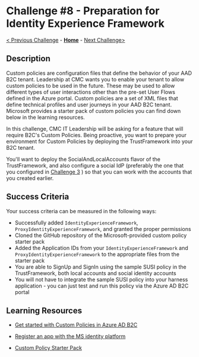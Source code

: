 # Challenge \#8 - Preparation for Identity Experience Framework

[< Previous Challenge](./07-admin-graph.md) - **[Home](../README.md)** - [Next Challenge>](./09-custom-policy.md)

## Description

Custom policies are configuration files that define the behavior of your AAD B2C tenant. Leadership at CMC wants you to enable your tenant to allow custom policies to be used in the future. These may be used to allow different types of user interactions other than the pre-set User Flows defined in the Azure portal. Custom policies are a set of XML files that define technical profiles and user journeys in your AAD B2C tenant. Microsoft provides a starter pack of custom policies you can find down below in the learning resources.

In this challenge, CMC IT Leadership will be asking for a feature that will require B2C's Custom Policies. Being proactive, you want to prepare your environment for Custom Policies by deploying the TrustFramework into your B2C tenant.

You'll want to deploy the SocialAndLocalAccounts flavor of the TrustFramework, and also configure a social IdP (preferably the one that you configured in [Challenge 3](./03-external-idp.md) ) so that you can work with the accounts that you created earlier.


## Success Criteria

Your success criteria can be measured in the following ways:

- Successfully added `IdentityExperienceFramework`, `ProxyIdentityExperienceFramework`, and granted the proper permissions
- Cloned the GitHub repository of the Microsoft-provided custom policy starter pack
- Added the Application IDs from your `IdentityExperienceFramework` and `ProxyIdentityExperienceFramework` to the appropriate files from the starter pack
- You are able to SignUp and SignIn using the sample SUSI policy in the TrustFramework, both local accounts and social identity accounts
- You will not have to integrate the sample SUSI policy into your harness application - you can just test and run this policy via the Azure AD B2C portal

## Learning Resources

- [Get started with Custom Policies in Azure AD B2C](https://docs.microsoft.com/en-us/azure/active-directory-b2c/custom-policy-get-started)

- [Register an app with the MS identity platform](https://docs.microsoft.com/en-us/azure/active-directory/develop/quickstart-register-app#register-a-new-application-using-the-azure-portal)

- [Custom Policy Starter Pack](https://github.com/Azure-Samples/active-directory-b2c-custom-policy-starterpack)
